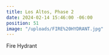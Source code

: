 ```yaml
---
title: Los Altos, Phase 2
date: 2024-02-14 15:46:00 -06:00
position: 51
image: "/uploads/FIRE%20HYDRANT.jpg"
---
```


Fire Hydrant